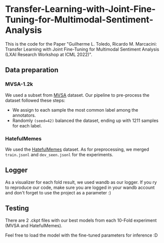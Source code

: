 # Transfer-Learning-with-Joint-Fine-Tuning-for-Multimodal-Sentiment-Analysis

This is the code for the Paper "Guilherme L. Toledo, Ricardo M. Marcacini: Transfer Learning with Joint Fine-Tuning for Multimodal Sentiment Analysis (LXAI Research Workshop at ICML 2022)".

## Data preparation
### MVSA-1.2k
We used a subset from [MVSA](https://mcrlab.net/research/mvsa-sentiment-analysis-on-multi-view-social-data/) dataset.
Our pipeline to pre-process the dataset followed these steps:
- We assign to each sample the most common label among the annotators.
- Randomly `(seed=42)` balanced the dataset, ending up with 1211 samples for each label.
### HatefulMemes
We used the [HatefulMemes](https://ai.facebook.com/tools/hatefulmemes/) dataset. As for preprocessing, we merged `train.jsonl` and `dev_seen.jsonl` for the experiments.

## Logger
As a visualizer for each fold result, we used wandb as our logger.
If you ry to reproduce our code, make sure you are logged in your wandb account and don't forget to use the project as a parameter :)

## Testing
There are 2 .ckpt files with our best models from each 10-Fold experiment (MVSA and HatefulMemes).

Feel free to load the model with the fine-tuned parameters for inference :D
